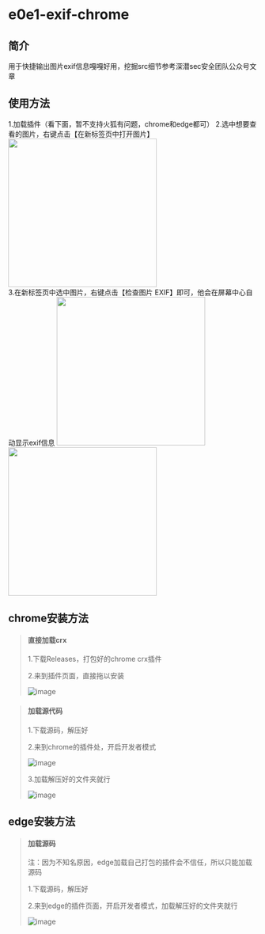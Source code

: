 ﻿# e0e1-exif-chrome

## 简介
  用于快捷输出图片exif信息嘎嘎好用，挖掘src细节参考深潜sec安全团队公众号文章

## 使用方法
1.加载插件（看下面，暂不支持火狐有问题，chrome和edge都可）
2.选中想要查看的图片，右键点击【在新标签页中打开图片】
<img src="https://github.com/user-attachments/assets/fc8c02af-0cd9-4a76-baea-54e165bf49d3" width="300" /></br>
3.在新标签页中选中图片，右键点击【检查图片 EXIF】即可，他会在屏幕中心自动显示exif信息
<img src="https://github.com/user-attachments/assets/c137ee91-ce15-4ae1-92aa-e19b8d6f6ca9" width="300" /></br>
<img src="https://github.com/user-attachments/assets/85381635-50b7-42aa-9569-a331c4d87a3d" width="300" /></br>

## chrome安装方法
>#### 直接加载crx
>
> 1.下载Releases，打包好的chrome crx插件
>
> 2.来到插件页面，直接拖以安装
>
>![image](https://github.com/user-attachments/assets/33493a65-305d-4e86-94cc-c7006f7ccd27)

>#### 加载源代码
>
>1.下载源码，解压好
>
>2.来到chrome的插件处，开启开发者模式
>
>![image](https://github.com/user-attachments/assets/dcdeb940-dcad-4a91-86f0-1a914ad74ad6)
>
>3.加载解压好的文件夹就行
>
>![image](https://github.com/user-attachments/assets/8589c115-47b2-4952-9e47-6bd3a8ce03a9)

## edge安装方法
> #### 加载源码
>
> 注：因为不知名原因，edge加载自己打包的插件会不信任，所以只能加载源码
>
> 1.下载源码，解压好
>
> 2.来到edge的插件页面，开启开发者模式，加载解压好的文件夹就行
>
> ![image](https://github.com/user-attachments/assets/1676175e-a1d2-436e-b87b-ace411d5e36e)

